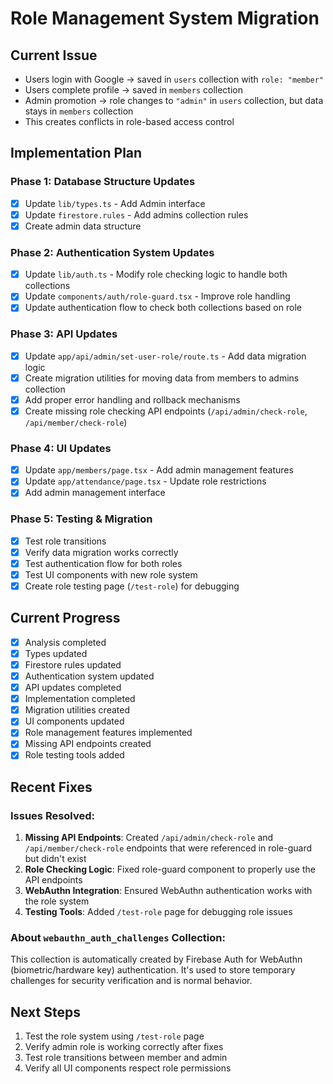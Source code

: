 # Role Management System Migration

## Current Issue

- Users login with Google → saved in `users` collection with `role: "member"`
- Users complete profile → saved in `members` collection
- Admin promotion → role changes to `"admin"` in `users` collection, but data stays in `members` collection
- This creates conflicts in role-based access control

## Implementation Plan

### Phase 1: Database Structure Updates

- [x] Update `lib/types.ts` - Add Admin interface
- [x] Update `firestore.rules` - Add admins collection rules
- [x] Create admin data structure

### Phase 2: Authentication System Updates

- [x] Update `lib/auth.ts` - Modify role checking logic to handle both collections
- [x] Update `components/auth/role-guard.tsx` - Improve role handling
- [x] Update authentication flow to check both collections based on role

### Phase 3: API Updates

- [x] Update `app/api/admin/set-user-role/route.ts` - Add data migration logic
- [x] Create migration utilities for moving data from members to admins collection
- [x] Add proper error handling and rollback mechanisms
- [x] Create missing role checking API endpoints (`/api/admin/check-role`, `/api/member/check-role`)

### Phase 4: UI Updates

- [x] Update `app/members/page.tsx` - Add admin management features
- [x] Update `app/attendance/page.tsx` - Update role restrictions
- [x] Add admin management interface

### Phase 5: Testing & Migration

- [x] Test role transitions
- [x] Verify data migration works correctly
- [x] Test authentication flow for both roles
- [x] Test UI components with new role system
- [x] Create role testing page (`/test-role`) for debugging

## Current Progress

- [x] Analysis completed
- [x] Types updated
- [x] Firestore rules updated
- [x] Authentication system updated
- [x] API updates completed
- [x] Implementation completed
- [x] Migration utilities created
- [x] UI components updated
- [x] Role management features implemented
- [x] Missing API endpoints created
- [x] Role testing tools added

## Recent Fixes

### Issues Resolved:

1. **Missing API Endpoints**: Created `/api/admin/check-role` and `/api/member/check-role` endpoints that were referenced in role-guard but didn't exist
2. **Role Checking Logic**: Fixed role-guard component to properly use the API endpoints
3. **WebAuthn Integration**: Ensured WebAuthn authentication works with the role system
4. **Testing Tools**: Added `/test-role` page for debugging role issues

### About `webauthn_auth_challenges` Collection:

This collection is automatically created by Firebase Auth for WebAuthn (biometric/hardware key) authentication. It's used to store temporary challenges for security verification and is normal behavior.

## Next Steps

1. Test the role system using `/test-role` page
2. Verify admin role is working correctly after fixes
3. Test role transitions between member and admin
4. Verify all UI components respect role permissions
